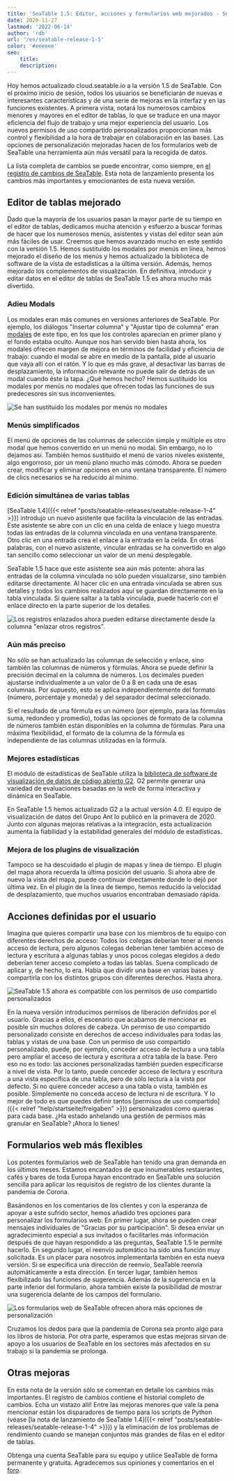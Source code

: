 ```yaml
---
title: 'SeaTable 1.5: Editor, acciones y formularios web mejorados - SeaTable'
date: 2020-11-27
lastmod: '2022-06-14'
author: 'rdb'
url: '/es/seatable-release-1-5'
color: '#eeeeee'
seo:
    title:
    description:
---
```


Hoy hemos actualizado cloud.seatable.io a la versión 1.5 de SeaTable. Con el próximo inicio de sesión, todos los usuarios se beneficiarán de nuevas e interesantes características y de una serie de mejoras en la interfaz y en las funciones existentes. A primera vista, notará los numerosos cambios menores y mayores en el editor de tablas, lo que se traduce en una mayor eficiencia del flujo de trabajo y una mejor experiencia del usuario. Los nuevos permisos de uso compartido personalizados proporcionan más control y flexibilidad a la hora de trabajar en colaboración en las bases. Las opciones de personalización mejoradas hacen de los formularios web de SeaTable una herramienta aún más versátil para la recogida de datos.

La lista completa de cambios se puede encontrar, como siempre, en [el registro de cambios de SeaTable](https://seatable.io/docs/changelog/version-1-5/?lang=auto). Esta nota de lanzamiento presenta los cambios más importantes y emocionantes de esta nueva versión.

## Editor de tablas mejorado

Dado que la mayoría de los usuarios pasan la mayor parte de su tiempo en el editor de tablas, dedicamos mucha atención y esfuerzo a buscar formas de hacer que los numerosos menús, asistentes y vistas del editor sean aún más fáciles de usar. Creemos que hemos avanzado mucho en este sentido con la versión 1.5. Hemos sustituido los modales por menús en línea, hemos mejorado el diseño de los menús y hemos actualizado la biblioteca de software de la vista de estadísticas a la última versión. Además, hemos mejorado los complementos de visualización. En definitiva, introducir y editar datos en el editor de tablas de SeaTable 1.5 es ahora mucho más divertido.

### Adieu Modals

Los modales eran más comunes en versiones anteriores de SeaTable. Por ejemplo, los diálogos "Insertar columna" y "Ajustar tipo de columna" eran [modales](https://en.wikipedia.org/wiki/Modal_window) de este tipo, en los que los controles aparecían en primer plano y el fondo estaba oculto. Aunque nos han servido bien hasta ahora, los modales ofrecen margen de mejora en términos de facilidad y eficiencia de trabajo: cuando el modal se abre en medio de la pantalla, pide al usuario que vaya allí con el ratón. Y lo que es más grave, al desactivar las barras de desplazamiento, la información relevante no puede salir de detrás de un modal cuando éste la tapa. ¿Qué hemos hecho? Hemos sustituido los modales por menús no modales que ofrecen todas las funciones de sus predecesores sin sus inconvenientes.

![Se han sustituido los modales por menús no modales](Nonmodal_Menus.png)

### Menús simplificados

El menú de opciones de las columnas de selección simple y múltiple es otro modal que hemos convertido en un menú no modal. Sin embargo, no lo dejamos así. También hemos sustituido el menú de varios niveles existente, algo engorroso, por un menú plano mucho más cómodo. Ahora se pueden crear, modificar y eliminar opciones en una ventana transparente. El número de clics necesarios se ha reducido al mínimo.

### Edición simultánea de varias tablas

[SeaTable 1.4]({{< relref "posts/seatable-releases/seatable-release-1-4" >}}) introdujo un nuevo asistente que facilita la vinculación de las entradas. Este asistente se abre con un clic en una celda de enlace y luego muestra todas las entradas de la columna vinculada en una ventana transparente. Otro clic en una entrada crea el enlace a la entrada en la celda. En otras palabras, con el nuevo asistente, vincular entradas se ha convertido en algo tan sencillo como seleccionar un valor de un menú desplegable.

SeaTable 1.5 hace que este asistente sea aún más potente: ahora las entradas de la columna vinculada no sólo pueden visualizarse, sino también editarse directamente. Al hacer clic en una entrada vinculada se abren sus detalles y todos los cambios realizados aquí se guardan directamente en la tabla vinculada. Si quiere saltar a la tabla vinculada, puede hacerlo con el enlace directo en la parte superior de los detalles.

![Los registros enlazados ahora pueden editarse directamente desde la columna "enlazar otros registros".](Editing_Linked_Records_With_Wizard.png)

### Aún más preciso

No sólo se han actualizado las columnas de selección y enlace, sino también las columnas de números y fórmulas. Ahora se puede definir la precisión decimal en la columna de números. Los decimales pueden ajustarse individualmente a un valor de 0 a 8 en cada una de esas columnas. Por supuesto, esto se aplica independientemente del formato (número, porcentaje y moneda) y del separador decimal seleccionado.

Si el resultado de una fórmula es un número (por ejemplo, para las fórmulas suma, redondeo y promedio), todas las opciones de formato de la columna de números también están disponibles en la columna de fórmulas. Para una máxima flexibilidad, el formato de la columna de la fórmula es independiente de las columnas utilizadas en la fórmula.

### Mejores estadísticas

El módulo de estadísticas de SeaTable utiliza la [biblioteca de software de visualización de datos de código abierto G2](https://g2.antv.vision/en). G2 permite generar una variedad de evaluaciones basadas en la web de forma interactiva y dinámica en SeaTable.

En SeaTable 1.5 hemos actualizado G2 a la actual versión 4.0. El equipo de visualización de datos del Grupo Ant lo publicó en la primavera de 2020. Junto con algunas mejoras relativas a la integración, esta actualización aumenta la fiabilidad y la estabilidad generales del módulo de estadísticas.

### Mejora de los plugins de visualización

Tampoco se ha descuidado el plugin de mapas y línea de tiempo. El plugin del mapa ahora recuerda la última posición del usuario. Si ahora abre de nuevo la vista del mapa, puede continuar directamente donde lo dejó por última vez. En el plugin de la línea de tiempo, hemos reducido la velocidad de desplazamiento, que muchos usuarios encontraban demasiado rápida.

## Acciones definidas por el usuario

Imagina que quieres compartir una base con los miembros de tu equipo con diferentes derechos de acceso: Todos los colegas deberían tener al menos acceso de lectura, pero algunos colegas deberían tener también acceso de lectura y escritura a algunas tablas y unos pocos colegas elegidos a dedo deberían tener acceso completo a todas las tablas. Suena complicado de aplicar y, de hecho, lo era. Había que dividir una base en varias bases y compartirla con los distintos grupos con diferentes derechos. Hasta ahora.

![SeaTable 1.5 ahora es compatible con los permisos de uso compartido personalizados](Custom_Sharing_Permission.png)

En la nueva versión introducimos permisos de liberación definidos por el usuario. Gracias a ellos, el escenario que acabamos de mencionar es posible sin muchos dolores de cabeza. Un permiso de uso compartido personalizado consiste en derechos de acceso individuales para todas las tablas y vistas de una base. Con un permiso de uso compartido personalizado, puede, por ejemplo, conceder acceso de lectura a una tabla pero ampliar el acceso de lectura y escritura a otra tabla de la base. Pero eso no es todo: las acciones personalizadas también pueden especificarse a nivel de vista. Por lo tanto, puede conceder acceso de lectura y escritura a una vista específica de una tabla, pero de sólo lectura a la vista por defecto. Si no quiere conceder acceso a una tabla o vista, también es posible. Simplemente no conceda acceso de lectura ni de escritura. Y lo mejor de todo es que puedes definir tantos [permisos de uso compartido]({{< relref "help/startseite/freigaben" >}}) personalizados como quieras para cada base. ¿Ha estado anhelando una gestión de permisos más granular en SeaTable? ¡Ahora lo tienes!

## Formularios web más flexibles

Los potentes formularios web de SeaTable han tenido una gran demanda en los últimos meses. Estamos encantados de que innumerables restaurantes, cafés y bares de toda Europa hayan encontrado en SeaTable una solución sencilla para aplicar los requisitos de registro de los clientes durante la pandemia de Corona.

Basándonos en los comentarios de los clientes y con la esperanza de apoyar a este sufrido sector, hemos añadido tres opciones para personalizar los formularios web: En primer lugar, ahora se pueden crear mensajes individuales de "Gracias por su participación". Si desea enviar un agradecimiento especial a sus invitados o facilitarles más información después de que hayan respondido a las preguntas, SeaTable 1.5 le permite hacerlo. En segundo lugar, el reenvío automático ha sido una función muy solicitada. Es un placer para nosotros implementarla también en esta nueva versión. Si se especifica una dirección de reenvío, SeaTable reenvía automáticamente a esta dirección. En tercer lugar, también hemos flexibilizado las funciones de sugerencia. Además de la sugerencia en la parte inferior del formulario, ahora también existe la posibilidad de mostrar una sugerencia delante de los campos del formulario.

![Los formularios web de SeaTable ofrecen ahora más opciones de personalización](Extra_Customization_Options_Webforms.png)

Cruzamos los dedos para que la pandemia de Corona sea pronto algo para los libros de historia. Por otra parte, esperamos que estas mejoras sirvan de apoyo a los usuarios de SeaTable en los sectores más afectados en su trabajo si la pandemia se prolonga.

## Otras mejoras

En esta nota de la versión sólo se comentan en detalle los cambios más importantes. El registro de cambios contiene el historial completo de cambios. Echa un vistazo allí! Entre las mejoras menores que vale la pena mencionar están los disparadores de tiempo para los scripts de Python (véase [la nota de lanzamiento de SeaTable 1.4]({{< relref "posts/seatable-releases/seatable-release-1-4" >}})) y la eliminación de los problemas de rendimiento cuando se manejan conjuntos más grandes de filas en el editor de tablas.

Obtenga una cuenta SeaTable para su equipo y utilice SeaTable de forma permanente y gratuita. Agradecemos sus opiniones y comentarios en el [foro](https://forum.seatable.com/).
